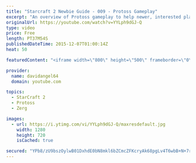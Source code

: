 ```yaml
---
title: "Starcraft 2 Newbie Guide - 009 - Protoss Gameplay"
excerpt: "An overview of Protoss gameplay to help newer, interested players get a good view of all three races, and to help round out the guide.  Starcraft 2 Newbie Guide Playlist: https://www.youtube.com/playlist?list=PL5UmyuxWKXvrNOHKIp9VWkMMikqE9AOxZ  Other places to find my stuff: Twitter: http://twitter.com/davidangel64"
originalUrl: https://youtube.com/watch?v=YYLph9dGJ-Q
type: video
price: Free
length: PT37M54S
publishedDateTime: 2015-12-07T01:00:14Z
heat: 50

featuredContent: "<iframe width=\"800\" height=\"500\" frameborder=\"0\" src=\"https://www.youtube.com/embed/YYLph9dGJ-Q\" allow=\"accelerometer; autoplay; encrypted-media; gyroscope; picture-in-picture\" allowfullscreen></iframe>"

provider:
  name: davidangel64
  domain: youtube.com

topics:
  - StarCraft 2
  - Protoss
  - Zerg

images:
  - url: https://i.ytimg.com/vi/YYLph9dGJ-Q/maxresdefault.jpg
    width: 1280
    height: 720
    isCached: true

secured: "YPb8/zU9bszOylwB01DxhdE0bN8mkl6bZCmcZFKcryAk68pgLv4T6wbB+N+7rdwRufDvcoLxDWde1i6fPq7neAt8kC/RcrHvOCKir0LHJq5arKao0HHTeDuXVfqQGjPWAS3qC2pz3elXnVC0TDgiNpsfyRPGQV6QZpT0NnFwiVs2nabJiE95PIu9nWb6gi7bz/U63V6zFyaI52AoqjE5snokLSa5EPOmx98o2WzWQqaKTtH6G4fap+O4EtsISZc4835YDSvlKroHE1EejwG9iSEYJUALDhMmAsvxA+ibQ5yVKDDpC0H2ytfkWZQqu5jHwATdPPyOxQnmkeNLEWF5tjTq+/wvreh8OuaHw8Lpgvuax3A+bImogcPH7bLEfyV9Mkyz6+tcN904EA8/3Dv1a0BJ3Zo+6nuFvfnGJIwyhGw=;rPObqFrt8aVVvluoeSE5hg=="
---
```



